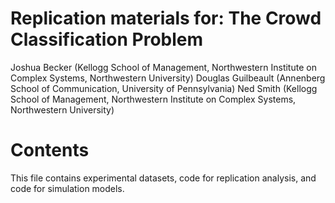 # Replication materials for:  The Crowd Classification Problem
Joshua Becker (Kellogg School of Management, Northwestern Institute on Complex Systems, Northwestern University)
Douglas Guilbeault (Annenberg School of Communication, University of Pennsylvania)
Ned Smith (Kellogg School of Management, Northwestern Institute on Complex Systems, Northwestern University)

# Contents

This file contains experimental datasets, code for replication analysis, and code for simulation models.

